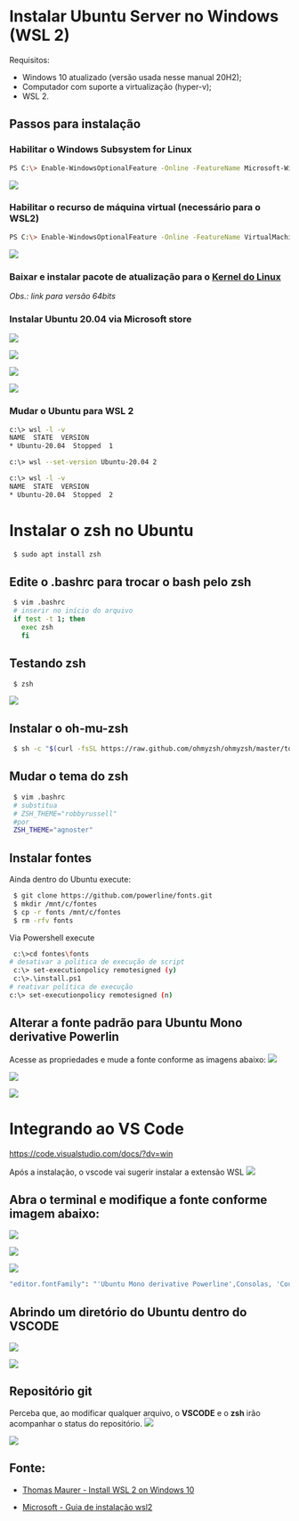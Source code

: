 # Instalar Ubuntu Server no Windows (WSL 2)

Requisitos:

- Windows 10 atualizado (versão usada nesse manual 20H2);
- Computador com suporte a virtualização (hyper-v);
- WSL 2.

## Passos para instalação

### Habilitar o Windows Subsystem for Linux
```bash
PS C:\> Enable-WindowsOptionalFeature -Online -FeatureName Microsoft-Windows-Subsystem-Linux
```
![](/images/01.png)

### Habilitar o recurso de máquina virtual (necessário para o WSL2)
```bash
PS C:\> Enable-WindowsOptionalFeature -Online -FeatureName VirtualMachinePlatform
```
![](/images/02.png)

### Baixar e instalar pacote de atualização para o [Kernel do Linux](https://wslstorestorage.blob.core.windows.net/wslblob/wsl_update_x64.msi)
_Obs.: link para versão 64bits_

### Instalar Ubuntu 20.04 via Microsoft store
![](/images/03.png)

![](/images/04.png)

![](/images/05.png)

![](/images/06.png)

### Mudar o Ubuntu para WSL 2
```bash
c:\> wsl -l -v
NAME  STATE  VERSION
* Ubuntu-20.04  Stopped  1

c:\> wsl --set-version Ubuntu-20.04 2

c:\> wsl -l -v
NAME  STATE  VERSION
* Ubuntu-20.04  Stopped  2
```

# Instalar o zsh no Ubuntu

```bash
 $ sudo apt install zsh
```
## Edite o .bashrc para trocar o bash pelo zsh
```bash
 $ vim .bashrc
 # inserir no início do arquivo
 if test -t 1; then
   exec zsh
   fi
```
## Testando zsh
```bash
 $ zsh
```
![](/images/07.png)

## Instalar o oh-mu-zsh
```bash
 $ sh -c "$(curl -fsSL https://raw.github.com/ohmyzsh/ohmyzsh/master/tools/install.sh)"
```

## Mudar o tema do zsh
```bash
 $ vim .bashrc
 # substitua
 # ZSH_THEME="robbyrussell"
 #por
 ZSH_THEME="agnoster"
```

## Instalar fontes
Ainda dentro do Ubuntu execute:
```bash
 $ git clone https://github.com/powerline/fonts.git
 $ mkdir /mnt/c/fontes
 $ cp -r fonts /mnt/c/fontes
 $ rm -rfv fonts
```
Via Powershell execute
```bash
 c:\>cd fontes\fonts
# desativar a politica de execução de script
 c:\> set-executionpolicy remotesigned (y)
 c:\>.\install.ps1
# reativar política de execução
c:\> set-executionpolicy remotesigned (n)
```

## Alterar a fonte padrão para Ubuntu Mono derivative Powerlin
Acesse as propriedades e mude a fonte conforme as imagens abaixo:
![](/images/08.png)

![](/images/09.png)

![](/images/10.png)


# Integrando ao VS Code

https://code.visualstudio.com/docs/?dv=win

Após a instalação, o vscode vai sugerir instalar a extensão WSL
![](/images/11.png)

## Abra o terminal e modifique a fonte conforme imagem abaixo:
![](/images/12.png)

![](/images/13.png)

![](/images/14.png)

```bash
"editor.fontFamily": "'Ubuntu Mono derivative Powerline',Consolas, 'Courier New', monospace",
```

## Abrindo um diretório do Ubuntu dentro do VSCODE
![](/images/15.png)

![](/images/16.png)

## Repositório git
Perceba que, ao modificar qualquer arquivo, o **VSCODE** e o **zsh** irão acompanhar o status do repositório.
![](/images/17.png)

![](/images/18.png)


## Fonte:

- [Thomas Maurer - Install WSL 2 on Windows 10](https://www.thomasmaurer.ch/2019/06/install-wsl-2-on-windows-10/#:~:text=Install%20WSL%202%201%20Enable%20the%20Windows%20Subsystem,4%20Configure%20the%20distro%20to%20use%20WSL%202)

- [Microsoft - Guia de instalação wsl2](https://docs.microsoft.com/pt-br/windows/wsl/install-win10#step-4---download-the-linux-kernel-update-package)
